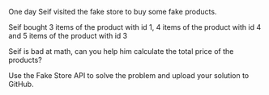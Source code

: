 
One day Seif visited the fake store to buy some fake products.

Seif bought 3 items of the product with id 1,
4 items of the product with id 4
and 5 items of the product with id 3

Seif is bad at math, can you help him calculate the total price of the products?

Use the Fake Store API to solve the problem and upload your solution to GitHub.